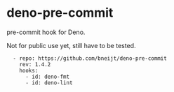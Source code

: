 # deno-pre-commit

pre-commit hook for Deno.

Not for public use yet, still have to be tested.

```
  - repo: https://github.com/bneijt/deno-pre-commit
    rev: 1.4.2
    hooks:
      - id: deno-fmt
      - id: deno-lint
```
